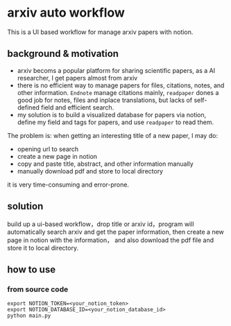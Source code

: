 # arxiv auto workflow

This is a UI based workflow for manage arxiv papers with notion.

## background & motivation

- arxiv becoms a popular platform for sharing scientific papers, as a AI researcher, I get papers almost from arxiv
- there is no efficient way to manage papers for files, citations, notes, and other information. `Endnote` manage citations mainly, `readpaper` dones a good job for notes, files and inplace translations, but lacks of self-defined field and efficient search.
- my solution is to build a visualized database for papers via notion, define my field and tags for papers, and use `readpaper` to read them.

The problem is:
when getting an interesting title of a new paper, I may do:
 
- opening url to search
- create a new page in notion
- copy and paste title, abstract, and other information manually
- manually download pdf and store to local directory
  
it is very time-consuming and error-prone.

## solution

build up a ui-based workflow，drop title or arxiv id，program will automatically search arxiv and get the paper information, then create a new page in notion with the information， and also download the pdf file and store it to local directory.

## how to use

### from source code
```
export NOTION_TOKEN=<your_notion_token>
export NOTION_DATABASE_ID=<your_notion_database_id>
python main.py
```


